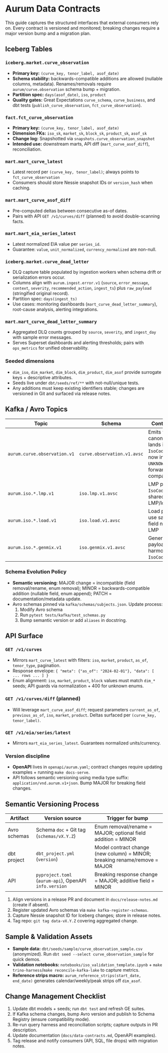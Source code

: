 # Aurum Data Contracts

This guide captures the structured interfaces that external consumers rely on. Every contract is versioned and monitored; breaking changes require a major version bump and a migration plan.

## Iceberg Tables

### `iceberg.market.curve_observation`
- **Primary key:** `(curve_key, tenor_label, asof_date)`
- **Schema stability:** backwards-compatible additions are allowed (nullable columns, metadata). Renames/removals require `aurum/curve.observation` schema bump + migration.
- **Partition spec:** `days(asof_date)`, `iso`, `product`
- **Quality gates:** Great Expectations `curve_schema`, `curve_business`, and dbt tests (`publish_curve_observation`, `fct_curve_observation`).

### `fact.fct_curve_observation`
- **Primary key:** `(curve_key, tenor_label, asof_date)`
- **Dimension FKs:** `iso_sk`, `market_sk`, `block_sk`, `product_sk`, `asof_sk`
- **Change log:** Snapshotted via `snapshots.curve_observation_snapshot`
- **Intended use:** downstream marts, API diff (`mart_curve_asof_diff`), reconciliation.

### `mart.mart_curve_latest`
- Latest record per `(curve_key, tenor_label)`; always points to `fct_curve_observation`
- Consumers should store Nessie snapshot IDs or `version_hash` when caching.

### `mart.mart_curve_asof_diff`
- Pre-computed deltas between consecutive as-of dates.
- Pairs with API `GET /v1/curves/diff` (planned) to avoid double-scanning facts.

### `mart.mart_eia_series_latest`
- Latest normalized EIA value per `series_id`.
- Guarantee: `value`, `unit_normalized`, `currency_normalized` are non-null.

### `iceberg.market.curve_dead_letter`
- DLQ capture table populated by ingestion workers when schema drift or serialization errors occur.
- Columns align with `aurum.ingest.error.v1` (`source`, `error_message`, `context`, `severity`, `recommended_action`, `ingest_ts`) plus `raw_payload` (stringified original record).
- Partition spec: `days(ingest_ts)`
- Use cases: monitoring dashboards (`mart_curve_dead_letter_summary`), root-cause analysis, alerting integrations.

### `mart.mart_curve_dead_letter_summary`
- Aggregated DLQ counts grouped by `source`, `severity`, and `ingest_day` with sample error messages.
- Serves Superset dashboards and alerting thresholds; pairs with `ops_metrics` for unified observability.

### Seeded dimensions
- `dim_iso`, `dim_market`, `dim_block`, `dim_product`, `dim_asof` provide surrogate keys + descriptive attributes.
- Seeds live under `dbt/seeds/ref/**` with not-null/unique tests.
- Any additions must keep existing identifiers stable; changes are versioned in Git and surfaced via release notes.

## Kafka / Avro Topics

| Topic | Schema | Contract notes |
| --- | --- | --- |
| `aurum.curve.observation.v1` | `curve.observation.v1.avsc` | Emits when canonical row lands in Iceberg. `IsoCode` enum now includes `UNKNOWN` for forward compatibility. |
| `aurum.iso.*.lmp.v1` | `iso.lmp.v1.avsc` | LMP payloads; `IsoCode` enum shared across LMP/load/genmix. |
| `aurum.iso.*.load.v1` | `iso.load.v1.avsc` | Load payloads use same enum + field names as LMP | 
| `aurum.iso.*.genmix.v1` | `iso.genmix.v1.avsc` | Generation mix payloads harmonized with `IsoCode`. |

### Schema Evolution Policy
- **Semantic versioning**: MAJOR change = incompatible (field removal/rename, enum removal); MINOR = backwards-compatible addition (nullable field, enum append); PATCH = documentation/metadata update.
- Avro schemas pinned via `kafka/schemas/subjects.json`. Update process:
  1. Modify Avro schema
  2. Run `pytest tests/kafka/test_schemas.py`
  3. Bump semantic version or add `aliases` in docstring.

## API Surface

### `GET /v1/curves`
- Mirrors `mart_curve_latest` with filters: `iso`, `market`, `product`, `as_of`, `tenor_type`, pagination.
- Response envelope: `{ "meta": {"as_of": "2024-02-01"}, "data": [ ... rows ... ] }`
- Enum alignment: `iso`, `market`, `product`, `block` values must match `dim_*` seeds; API guards via normalization + 400 for unknown enums.

### `GET /v1/curves/diff` (planned)
- Will leverage `mart_curve_asof_diff`; request parameters `current_as_of`, `previous_as_of`, `iso`, `market`, `product`. Deltas surfaced per `(curve_key, tenor_label)`.

### `GET /v1/eia/series/latest`
- Mirrors `mart_eia_series_latest`. Guarantees normalized units/currency.

### Version discipline
- **OpenAPI** lives in `openapi/aurum.yaml`; contract changes require updating examples + running `make docs-serve`.
- API follows semantic versioning using media type suffix: `application/vnd.aurum.v1+json`. Bump MAJOR for breaking field changes.

## Semantic Versioning Process

| Artifact | Version source | Trigger for bump |
| --- | --- | --- |
| Avro schemas | Schema `doc` + Git tag (`schemas/vX.Y.Z`) | Enum removal/rename = MAJOR; optional field addition = MINOR |
| dbt project | `dbt_project.yml` (`version`) | Model contract change (new column) = MINOR; breaking rename/remove = MAJOR |
| API | `pyproject.toml` (`aurum-api`), OpenAPI `info.version` | Breaking response change = MAJOR; additive field = MINOR |

1. Align versions in a release PR and document in `docs/release-notes.md` (create if absent).
2. Register updated Avro schemas via `make kafka-register-schemas`.
3. Capture Nessie snapshot ID for Iceberg changes; store in release notes.
4. Tag repo: `git tag data-vX.Y.Z` covering aggregated change.

## Sample & Validation Assets

- **Sample data:** `dbt/seeds/sample/curve_observation_sample.csv` (anonymized). Run `dbt seed --select curve_observation_sample` for quick demos.
- **Validation notebooks:** `notebooks/iso_validation_template.ipynb` + `make trino-harness`/`make reconcile-kafka-lake` to capture metrics.
- **Reference strips macro:** `aurum_reference_strips(start_date, end_date)` generates calendar/weekly/peak strips off `dim_asof`.

## Change Management Checklist

1. Update dbt models + seeds; run `dbt test` and refresh GE suites.
2. If Kafka schema changes, bump Avro version and publish to Schema Registry (ensure compatibility mode).
3. Re-run query harness and reconciliation scripts; capture outputs in PR description.
4. Update documentation (`docs/data-contracts.md`, OpenAPI examples).
5. Tag release and notify consumers (API, SQL, file drops) with migration notes.
